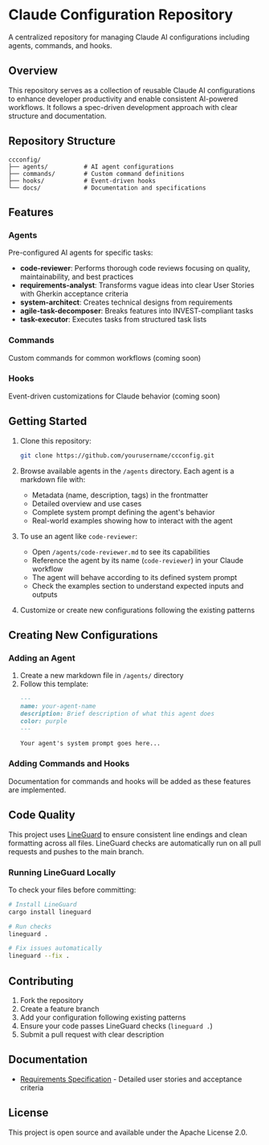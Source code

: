 # Claude Configuration Repository

A centralized repository for managing Claude AI configurations including agents, commands, and hooks.

## Overview

This repository serves as a collection of reusable Claude AI configurations to enhance developer productivity and enable consistent AI-powered workflows. It follows a spec-driven development approach with clear structure and documentation.

## Repository Structure

```
ccconfig/
├── agents/          # AI agent configurations
├── commands/        # Custom command definitions
├── hooks/           # Event-driven hooks
└── docs/            # Documentation and specifications
```

## Features

### Agents
Pre-configured AI agents for specific tasks:
- **code-reviewer**: Performs thorough code reviews focusing on quality, maintainability, and best practices
- **requirements-analyst**: Transforms vague ideas into clear User Stories with Gherkin acceptance criteria
- **system-architect**: Creates technical designs from requirements
- **agile-task-decomposer**: Breaks features into INVEST-compliant tasks
- **task-executor**: Executes tasks from structured task lists

### Commands
Custom commands for common workflows (coming soon)

### Hooks
Event-driven customizations for Claude behavior (coming soon)

## Getting Started

1. Clone this repository:
   ```bash
   git clone https://github.com/yourusername/ccconfig.git
   ```

2. Browse available agents in the `/agents` directory. Each agent is a markdown file with:
   - Metadata (name, description, tags) in the frontmatter
   - Detailed overview and use cases
   - Complete system prompt defining the agent's behavior
   - Real-world examples showing how to interact with the agent

3. To use an agent like `code-reviewer`:
   - Open `/agents/code-reviewer.md` to see its capabilities
   - Reference the agent by its name (`code-reviewer`) in your Claude workflow
   - The agent will behave according to its defined system prompt
   - Check the examples section to understand expected inputs and outputs

4. Customize or create new configurations following the existing patterns

## Creating New Configurations

### Adding an Agent

1. Create a new markdown file in `/agents/` directory
2. Follow this template:
   ```markdown
   ---
   name: your-agent-name
   description: Brief description of what this agent does
   color: purple
   ---

   Your agent's system prompt goes here...
   ```

### Adding Commands and Hooks

Documentation for commands and hooks will be added as these features are implemented.

## Code Quality

This project uses [LineGuard](https://github.com/hydai/lineguard) to ensure consistent line endings and clean formatting across all files. LineGuard checks are automatically run on all pull requests and pushes to the main branch.

### Running LineGuard Locally

To check your files before committing:
```bash
# Install LineGuard
cargo install lineguard

# Run checks
lineguard .

# Fix issues automatically
lineguard --fix .
```

## Contributing

1. Fork the repository
2. Create a feature branch
3. Add your configuration following existing patterns
4. Ensure your code passes LineGuard checks (`lineguard .`)
5. Submit a pull request with clear description

## Documentation

- [Requirements Specification](docs/claude-config-repo/requirements.md) - Detailed user stories and acceptance criteria

## License

This project is open source and available under the Apache License 2.0.
